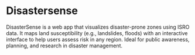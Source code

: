 # Disastersense
DisasterSense is a web app that visualizes disaster-prone zones using ISRO data. It maps land susceptibility (e.g., landslides, floods) with an interactive interface to help users assess risk in any region. Ideal for public awareness, planning, and research in disaster management.
